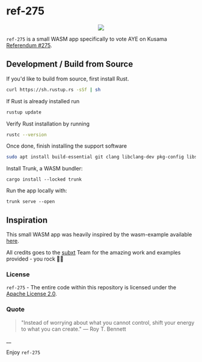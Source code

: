 # ref-275

<p align="center">
  <img src="https://raw.githubusercontent.com/turboflakes/ref-275/blob/main/assets/ref-275-github-header.png">
</p>

`ref-275` is a small WASM app specifically to vote AYE on Kusama [Referendum #275](https://kusama.subsquare.io/referenda/275).

## Development / Build from Source

If you'd like to build from source, first install Rust.

```bash
curl https://sh.rustup.rs -sSf | sh
```

If Rust is already installed run

```bash
rustup update
```

Verify Rust installation by running

```bash
rustc --version
```

Once done, finish installing the support software

```bash
sudo apt install build-essential git clang libclang-dev pkg-config libssl-dev
```

Install Trunk, a WASM bundler:

```
cargo install --locked trunk
```

Run the app locally with:

```
trunk serve --open
```

## Inspiration

This small WASM app was heavily inspired by the wasm-example available [here](https://github.com/paritytech/subxt/tree/master/examples/wasm-example).

All credits goes to the [subxt](https://github.com/paritytech/subxt) Team for the amazing work and examples provided - you rock 🤘🎸

### License

`ref-275` - The entire code within this repository is licensed under the [Apache License 2.0](./LICENSE).

### Quote

> "Instead of worrying about what you cannot control, shift your energy to what you can create."
― Roy T. Bennett

__

Enjoy `ref-275`
